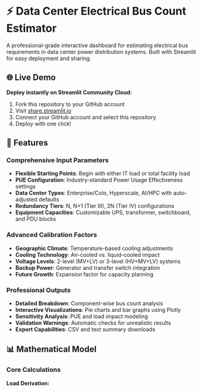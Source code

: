 # ⚡ Data Center Electrical Bus Count Estimator

A professional-grade interactive dashboard for estimating electrical bus requirements in data center power distribution systems. Built with Streamlit for easy deployment and sharing.

## 🌐 Live Demo

**Deploy instantly on Streamlit Community Cloud:**
1. Fork this repository to your GitHub account
2. Visit [share.streamlit.io](https://share.streamlit.io)
3. Connect your GitHub account and select this repository
4. Deploy with one click!

## 🚀 Features

### Comprehensive Input Parameters
- **Flexible Starting Points**: Begin with either IT load or total facility load
- **PUE Configuration**: Industry-standard Power Usage Effectiveness settings
- **Data Center Types**: Enterprise/Colo, Hyperscale, AI/HPC with auto-adjusted defaults
- **Redundancy Tiers**: N, N+1 (Tier III), 2N (Tier IV) configurations
- **Equipment Capacities**: Customizable UPS, transformer, switchboard, and PDU blocks

### Advanced Calibration Factors
- **Geographic Climate**: Temperature-based cooling adjustments
- **Cooling Technology**: Air-cooled vs. liquid-cooled impact
- **Voltage Levels**: 2-level (MV+LV) or 3-level (HV+MV+LV) systems  
- **Backup Power**: Generator and transfer switch integration
- **Future Growth**: Expansion factor for capacity planning

### Professional Outputs
- **Detailed Breakdown**: Component-wise bus count analysis
- **Interactive Visualizations**: Pie charts and bar graphs using Plotly
- **Sensitivity Analysis**: PUE and load impact modeling
- **Validation Warnings**: Automatic checks for unrealistic results
- **Export Capabilities**: CSV and text summary downloads

## 📊 Mathematical Model

### Core Calculations

**Load Derivation:**
